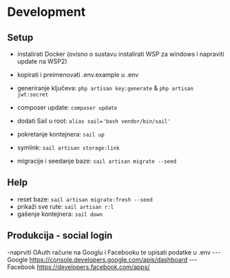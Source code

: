 # Development

## Setup
- instalirati Docker (ovisno o sustavu instalirati WSP za windows i napraviti update na WSP2)
- kopirati i preimenovati .env.example u .env
- generiranje ključeva: `php artisan key:generate` & `php artisan jwt:secret`
- composer update: `composer update`
- dodati Sail u root: `alias sail='bash vendor/bin/sail'`

- pokretanje kontejnera: `sail up`
- symlink: `sail artisan storage:link`
- migracije i seedanje baze: `sail artisan migrate --seed` 

## Help
- reset baze: `sail artisan migrate:fresh --seed`
- prikaži sve rute: `sail artisan r:l`
- gašenje kontejnera: `sail down`

## Produkcija - social login
-naprviti OAuth račune na Googlu i Facebooku te upisati podatke u .env
---Google https://console.developers.google.com/apis/dashboard
---Facebook https://developers.facebook.com/apps/

